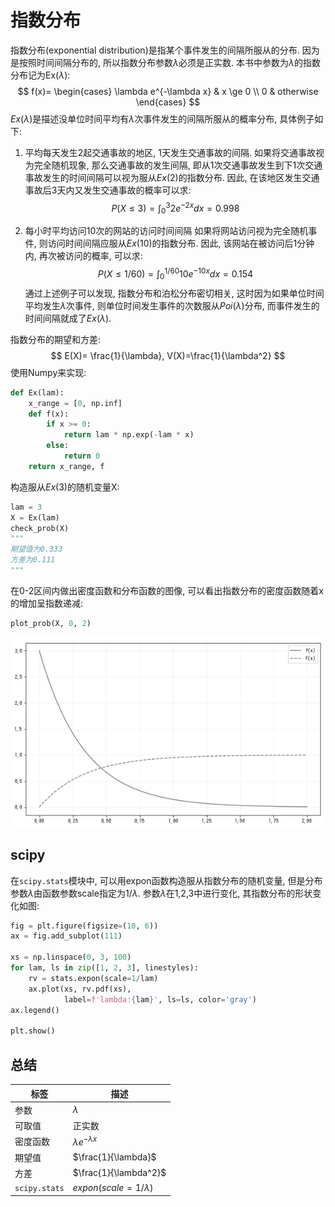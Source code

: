 # 指数分布

指数分布(exponential distribution)是指某个事件发生的间隔所服从的分布. 因为是按照时间间隔分布的, 所以指数分布参数$\lambda$必须是正实数. 本书中参数为$\lambda$的指数分布记为Ex($\lambda$):
$$
f(x)=
\begin{cases}
    \lambda e^{-\lambda x} & x \ge 0 \\
    0 & otherwise
\end{cases}
$$
$Ex(\lambda)$是描述没单位时间平均有$\lambda$次事件发生的间隔所服从的概率分布, 具体例子如下:
1. 平均每天发生2起交通事故的地区, 1天发生交通事故的间隔.
如果将交通事故视为完全随机现象, 那么交通事故的发生间隔, 即从1次交通事故发生到下1次交通事故发生的时间间隔可以视为服从$Ex(2)$的指数分布. 因此, 在该地区发生交通事故后3天内又发生交通事故的概率可以求:
$$
P(X \leq 3) = \int_0^3 2e^{-2x}dx = 0.998
$$

2. 每小时平均访问10次的网站的访问时间间隔
如果将网站访问视为完全随机事件, 则访问时间间隔应服从$Ex(10)$的指数分布. 因此, 该网站在被访问后1分钟内, 再次被访问的概率, 可以求:
$$
P(X \le 1/60) = \int_0^{1/60}10e^{-10x}dx=0.154
$$
通过上述例子可以发现, 指数分布和泊松分布密切相关, 这时因为如果单位时间平均发生$\lambda$次事件, 则单位时间发生事件的次数服从$Poi(\lambda)$分布, 而事件发生的时间间隔就成了$Ex(\lambda)$.

指数分布的期望和方差:
$$
E(X)= \frac{1}{\lambda}, V(X)=\frac{1}{\lambda^2}
$$
使用Numpy来实现:
```python
def Ex(lam):
    x_range = [0, np.inf]
    def f(x):
        if x >= 0:
            return lam * np.exp(-lam * x)
        else:
            return 0
    return x_range, f
```
构造服从$Ex(3)$的随机变量X:
```python
lam = 3
X = Ex(lam)
check_prob(X)
"""
期望值为0.333
方差为0.111
"""
```
在0-2区间内做出密度函数和分布函数的图像, 可以看出指数分布的密度函数随着x的增加呈指数递减:
```python
plot_prob(X, 0, 2)
```
![](./probability_连续_指数分布/1.png)
## scipy
在`scipy.stats`模块中, 可以用expon函数构造服从指数分布的随机变量, 但是分布参数$\lambda$由函数参数scale指定为$1/\lambda$. 参数$\lambda$在1,2,3中进行变化, 其指数分布的形状变化如图:
```python
fig = plt.figure(figsize=(10, 6))
ax = fig.add_subplot(111)

xs = np.linspace(0, 3, 100)
for lam, ls in zip([1, 2, 3], linestyles):
    rv = stats.expon(scale=1/lam)
    ax.plot(xs, rv.pdf(xs),
            label=f'lambda:{lam}', ls=ls, color='gray')
ax.legend()

plt.show()
```

## 总结
标签|描述
--|--
参数|$\lambda$
可取值|正实数
密度函数|$\lambda e^{-\lambda x}$
期望值|$\frac{1}{\lambda}$
方差|$\frac{1}{\lambda^2}$
`scipy.stats`|$expon(scale=1/\lambda)$